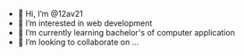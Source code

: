 - 👋 Hi, I’m @12av21
- 👀 I’m interested in web development 
- 🌱 I’m currently learning bachelor's of computer application 
- 💞️ I’m looking to collaborate on ...


<!---
12av21/12av21 is a ✨ special ✨ repository because its `README.md` (this file) appears on your GitHub profile.
You can click the Preview link to take a look at your changes.
--->
